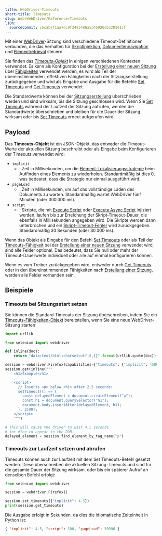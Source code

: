 ```yaml
---
title: WebDriver-Timeouts
short-title: Timeouts
slug: Web/WebDriver/Reference/Timeouts
l10n:
  sourceCommit: c6cab7f1aa7dc9f3495486a5b46020db320101cf
---
```


Mit einer [WebDriver](/de/docs/Web/WebDriver)-Sitzung sind verschiedene Timeout-Definitionen verbunden, die das Verhalten für [Skriptinjektion](#script), [Dokumentennavigation](#pageload) und [Elementretrieval](#implicit) steuern.

Sie finden das _[Timeouts-Objekt](#payload)_ in einigen verschiedenen Kontexten verwendet. Es kann als Konfiguration bei der [Erstellung einer neuen Sitzung](/de/docs/Web/WebDriver/Reference/Commands/NewSession) über [Fähigkeiten](/de/docs/Web/WebDriver/Reference/Capabilities) verwendet werden, es wird als Teil der übereinstimmenden, effektiven Fähigkeiten nach der Sitzungserstellung zurückgegeben und wird als Eingabe und Ausgabe für die Befehle [Set Timeouts](/de/docs/Web/WebDriver/Reference/Commands/SetTimeouts) und [Get Timeouts](/de/docs/Web/WebDriver/Reference/Commands/GetTimeouts) verwendet.

Die Standardwerte können bei der [Sitzungserstellung](/de/docs/Web/WebDriver/Reference/Commands/NewSession) überschrieben werden und sind wirksam, bis die Sitzung geschlossen wird. Wenn Sie [Set Timeouts](/de/docs/Web/WebDriver/Reference/Commands/SetTimeouts) während der Laufzeit der Sitzung aufrufen, werden die Standardwerte überschrieben und bleiben für die Dauer der Sitzung wirksam oder bis [Set Timeouts](/de/docs/Web/WebDriver/Reference/Commands/SetTimeouts) erneut aufgerufen wird.

## Payload

Das **Timeouts-Objekt** ist ein JSON-Objekt, das entweder die Timeout-Werte der aktuellen Sitzung beschreibt oder als Eingabe beim Konfigurieren der Timeouts verwendet wird:

- `implicit`
  - : Zeit in Millisekunden, um die [Element-Lokalisierungsstrategie](/de/docs/Web/WebDriver/Reference/WebElement) beim Auffinden eines Elements zu wiederholen. Standardmäßig ist dies 0, was bedeutet, dass die Strategie nur einmal ausgeführt wird.
- `pageLoad`
  - : Zeit in Millisekunden, um auf das vollständige Laden des Dokuments zu warten. Standardmäßig wartet WebDriver fünf Minuten (oder 300.000 ms).
- `script`
  - : Skripte, die mit [Execute Script](/de/docs/Web/WebDriver/Reference/Commands/ExecuteScript) oder [Execute Async Script](/de/docs/Web/WebDriver/Reference/Commands/ExecuteAsyncScript) injiziert werden, laufen bis zur Erreichung der Skript-Timeout-Dauer, die ebenfalls in Millisekunden angegeben wird. Die Skripte werden dann unterbrochen und ein [Skript-Timeout-Fehler](/de/docs/Web/WebDriver/Reference/Errors/ScriptTimeoutError) wird zurückgegeben. Standardmäßig 30 Sekunden (oder 30.000 ms).

Wenn das Objekt als Eingabe für den Befehl [Set Timeouts](/de/docs/Web/WebDriver/Reference/Commands/SetTimeouts) oder als Teil der [Timeouts-Fähigkeit](/de/docs/Web/WebDriver/Reference/Capabilities) bei der [Erstellung einer neuen Sitzung](/de/docs/Web/WebDriver/Reference/Commands/NewSession) verwendet wird, sind alle Felder optional. Das bedeutet, dass Sie null oder mehr der Timeout-Dauerwerte individuell oder alle auf einmal konfigurieren können.

Wenn es vom Treiber zurückgegeben wird, entweder durch [Get Timeouts](/de/docs/Web/WebDriver/Reference/Commands/GetTimeouts) oder in den übereinstimmenden Fähigkeiten nach [Erstellung einer Sitzung](/de/docs/Web/WebDriver/Reference/Commands/NewSession), werden alle Felder vorhanden sein.

## Beispiele

### Timeouts bei Sitzungsstart setzen

Sie können die Standard-Timeouts der Sitzung überschreiben, indem Sie ein [Timeouts-Fähigkeiten-Objekt](/de/docs/Web/WebDriver/Reference/Capabilities) bereitstellen, wenn Sie eine neue WebDriver-Sitzung starten:

```python
import urllib

from selenium import webdriver

def inline(doc):
    return "data:text/html;charset=utf-8,{}".format(urllib.quote(doc))

session = webdriver.Firefox(capabilities={"timeouts": {"implicit": 4500}})
session.get(inline("""
    <h1>Example</h1>

    <script>
      // Inserts <p> below <h1> after 2.5 seconds:
      setTimeout(() => {
        const delayedElement = document.createElement("p");
        const h1 = document.querySelector("h1");
        document.body.insertAfter(delayedElement, h1);
      }, 2500);
    </script>
    """)

# This will cause the driver to wait 4.5 seconds
# for #foo to appear in the DOM:
delayed_element = session.find_element_by_tag_name("p")
```

### Timeouts zur Laufzeit setzen und abrufen

Timeouts können auch zur Laufzeit mit dem Set Timeouts-Befehl gesetzt werden. Diese überschreiben die aktuellen Sitzung-Timeouts und sind für die gesamte Dauer der Sitzung wirksam, oder bis ein späterer Aufruf an denselben Befehl erfolgt:

```python
from selenium import webdriver

session = webdriver.Firefox()

session.set_timeouts({"implicit": 4.5})
print(session.get_timeouts)
```

Die Ausgabe erfolgt in Sekunden, da dies die idiomatische Zeiteinheit in Python ist:

```json
{ "implicit": 4.5, "script": 300, "pageLoad": 30000 }
```
